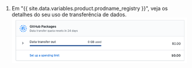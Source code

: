 1. Em "{{ site.data.variables.product.prodname_registry }}", veja os detalhes do seu uso de transferência de dados. ![Detalhes do uso da transferência de dados](/assets/images/help/billing/packages-data.png)
